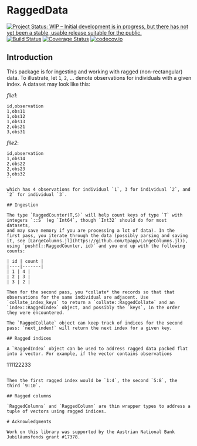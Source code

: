 # RaggedData

[![Project Status: WIP – Initial development is in progress, but there has not yet been a stable, usable release suitable for the public.](http://www.repostatus.org/badges/latest/wip.svg)](http://www.repostatus.org/#wip)
[![Build Status](https://travis-ci.org/tpapp/RaggedData.jl.svg?branch=master)](https://travis-ci.org/tpapp/RaggedData.jl)
[![Coverage Status](https://coveralls.io/repos/github/tpapp/RaggedData.jl/badge.svg?branch=master)](https://coveralls.io/github/tpapp/RaggedData.jl?branch=master)
[![codecov.io](http://codecov.io/github/tpapp/RaggedData.jl/coverage.svg?branch=master)](http://codecov.io/github/tpapp/RaggedData.jl?branch=master)

## Introduction

This package is for ingesting and working with ragged
(non-rectangular) data. To illustrate, let `1`, `2`, … denote
observations for individuals with a given index. A dataset may look
like this:

*file1*:
```
id,observation
1,obs11
1,obs12
1,obs13
2,obs21
3,obs31
```

*file2*:
```
id,observation
1,obs14
2,obs22
2,obs23
3,obs32
``

which has 4 observations for individual `1`, 3 for individual `2`, and
`2` for individual `3`.

## Ingestion

The type `RaggedCounter(T,S)` will help count keys of type `T` with
integers `::S` (eg `Int64`, though `Int32` should do for most datasets,
and may save memory if you are processing a lot of data). In the
first pass, you iterate through the data (possibly parsing and saving
it, see [LargeColumns.jl](https://github.com/tpapp/LargeColumns.jl)),
using `push!(::RaggedCounter, id)` and you end up with the following
counts:

| id | count |
|----|-------|
| 1 | 4 |
| 2 | 3 |
| 3 | 2 |

Then for the second pass, you *collate* the records so that that
observations for the same individual are adjacent. Use
`collate_index_keys` to return a `collate::RaggedCollate` and an
`index::RaggedIndex` object, and possibly the `keys`, in the order
they were encountered.

The `RaggedCollate` object can keep track of indices for the second
pass: `next_index!` will return the next index for a given key.

## Ragged indices

A `RaggedIndex` object can be used to address ragged data packed flat
into a vector. For example, if the vector contains observations

```
111122233
```

Then the first ragged index would be `1:4`, the second `5:8`, the
third `9:10`.

## Ragged columns

`RaggedColumns` and `RaggedColumn` are thin wrapper types to address a
tuple of vectors using ragged indices.

# Acknowledgments

Work on this library was supported by the Austrian National Bank
Jubiläumsfonds grant #17378.

